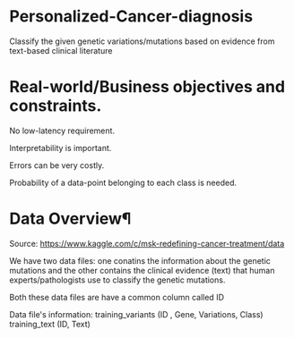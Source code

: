 # Personalized-Cancer-diagnosis
Classify the given genetic variations/mutations based on evidence from text-based clinical literature

# Real-world/Business objectives and constraints.
No low-latency requirement.

Interpretability is important.

Errors can be very costly.

Probability of a data-point belonging to each class is needed.

# Data Overview¶
Source: https://www.kaggle.com/c/msk-redefining-cancer-treatment/data

We have two data files: one conatins the information about the genetic mutations and the other contains the clinical evidence (text) that human experts/pathologists use to classify the genetic mutations.

Both these data files are have a common column called ID

Data file's information:
      training_variants (ID , Gene, Variations, Class)
      training_text (ID, Text)
